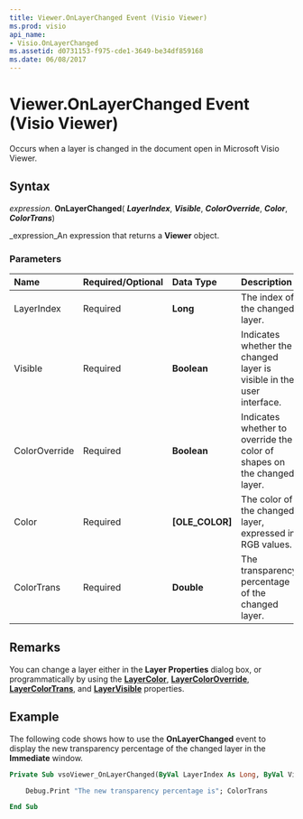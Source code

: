 ```yaml
---
title: Viewer.OnLayerChanged Event (Visio Viewer)
ms.prod: visio
api_name:
- Visio.OnLayerChanged
ms.assetid: d0731153-f975-cde1-3649-be34df859168
ms.date: 06/08/2017
---
```



# Viewer.OnLayerChanged Event (Visio Viewer)

Occurs when a layer is changed in the document open in Microsoft Visio Viewer.


## Syntax

 _expression_. **OnLayerChanged**( **_LayerIndex_**,  **_Visible_**,  **_ColorOverride_**,  **_Color_**,  **_ColorTrans_**)

 _expression_An expression that returns a  **Viewer** object.


### Parameters



|**Name**|**Required/Optional**|**Data Type**|**Description**|
|:-----|:-----|:-----|:-----|
|LayerIndex|Required| **Long**|The index of the changed layer.|
|Visible|Required| **Boolean**|Indicates whether the changed layer is visible in the user interface.|
|ColorOverride|Required| **Boolean**|Indicates whether to override the color of shapes on the changed layer.|
|Color|Required| **[OLE_COLOR]**|The color of the changed layer, expressed in RGB values.|
|ColorTrans|Required| **Double**|The transparency percentage of the changed layer.|

## Remarks

You can change a layer either in the  **Layer Properties** dialog box, or programmatically by using the **[LayerColor](Visio.LayerColor.md)**,  **[LayerColorOverride](Visio.LayerColorOverride.md)**,  **[LayerColorTrans](Visio.LayerColorTrans.md)**, and  **[LayerVisible](Visio.LayerVisible.md)** properties.


## Example

The following code shows how to use the  **OnLayerChanged** event to display the new transparency percentage of the changed layer in the **Immediate** window.


```vb
Private Sub vsoViewer_OnLayerChanged(ByVal LayerIndex As Long, ByVal Visible As Boolean, ByVal ColorOverride As Boolean, ByVal Color As stdole.OLE_COLOR, ByVal ColorTrans As Double)

    Debug.Print "The new transparency percentage is"; ColorTrans

End Sub
```


